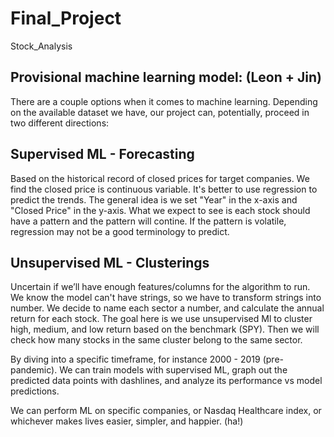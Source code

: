# Final_Project
Stock_Analysis
## Provisional machine learning model: (Leon + Jin)
There are a couple options when it comes to machine learning. Depending on the available dataset we have, our project can, potentially, proceed in two different directions:
## Supervised ML - Forecasting 
Based on the historical record of closed prices for target companies. We find the closed price is continuous variable. It's better to use regression to predict the trends. The general idea is we set "Year" in the x-axis and "Closed Price" in the y-axis. What we expect to see is each stock should have a pattern and the pattern will contine. If the pattern is volatile, regression may not be a good terminology to predict.
## Unsupervised ML - Clusterings
Uncertain if we’ll have enough features/columns for the algorithm to run. 
We know the model can't have strings, so we have to transform strings into number. We decide to name each sector a number, and calculate the annual return for each stock. The goal here is we use unsupervised Ml to cluster high, medium, and low return based on the benchmark (SPY). Then we will check how many stocks in the same cluster belong to the same sector.

By diving into a specific timeframe, for instance  2000 - 2019 (pre-pandemic). We can train models with supervised ML, graph out the predicted data points with dashlines, and analyze its performance vs model predictions. 

We can perform ML on specific companies, or Nasdaq Healthcare index, or whichever makes lives easier, simpler, and happier. (ha!)
